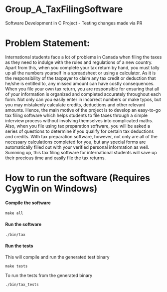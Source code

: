 # Group_A_TaxFilingSoftware
Software Development in C Project - Testing changes made via PR

# Problem Statement:
International students face a lot of problems in Canada when filing the taxes as they need to indulge with the rules and regulations of a new country. Apart from this, when you complete your tax return by hand, you must tally up all the numbers yourself in a spreadsheet or using a calculator. As it is the responsibility of the taxpayer to claim any tax credit or deduction that he/she is entitled to, any missed amount can have costly consequences. When you file your own tax return, you are responsible for ensuring that all of your information is organized and completed accurately throughout each form. Not only can you easily enter in incorrect numbers or make typos, but you may mistakenly calculate credits, deductions and other relevant amounts.
Hence, the main motive of the project is to develop an easy-to-go tax filing software which helps students to file taxes through a simple interview process without involving themselves into complicated maths. Also, when you file using tax preparation software, you will be asked a series of questions to determine if you qualify for certain tax deductions and credits. With tax preparation software, however, not only are all of the necessary calculations completed for you, but any special forms are automatically filled out with your verified personal information as well.
Summing up, this tax filing software for international students will save up their precious time and easily file the tax returns.



# How to run the software (Requires CygWin on Windows)

#### Compile the software

```
make all
```

#### Run the software

```
./bin/tax
```

#### Run the tests

This will compile and run the generated test binary

```
make tests
```

To run the tests from the generated binary

```
./bin/tax_tests
```

